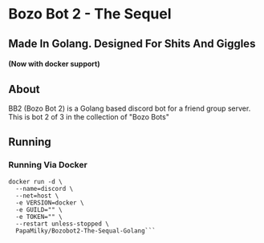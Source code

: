 # Bozo Bot 2 - The Sequel
## Made In Golang. Designed For Shits And Giggles
#### (Now with docker support)

## About
BB2 (Bozo Bot 2) is a Golang based discord bot for a friend group server. This is bot 2 of 3 in the collection of "Bozo Bots"

## Running
### Running Via Docker
```
docker run -d \
  --name=discord \
  --net=host \
  -e VERSION=docker \
  -e GUILD="" \
  -e TOKEN="" \
  --restart unless-stopped \
  PapaMilky/Bozobot2-The-Sequal-Golang```
